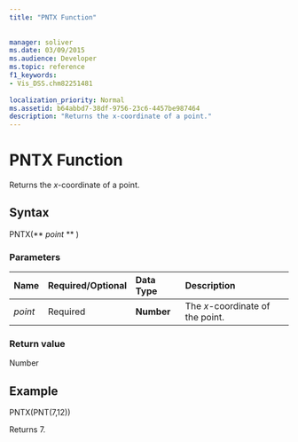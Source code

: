```yaml
---
title: "PNTX Function"
 
 
manager: soliver
ms.date: 03/09/2015
ms.audience: Developer
ms.topic: reference
f1_keywords:
- Vis_DSS.chm82251481
 
localization_priority: Normal
ms.assetid: b64abbd7-38df-9756-23c6-4457be987464
description: "Returns the x-coordinate of a point."
---
```


# PNTX Function

Returns the  _x_-coordinate of a point.
  
## Syntax

PNTX(** *point* ** ) 
  
### Parameters

|**Name**|**Required/Optional**|**Data Type**|**Description**|
|:-----|:-----|:-----|:-----|
| _point_ <br/> |Required  <br/> |**Number** <br/> |The  _x_-coordinate of the point.  <br/> |
   
### Return value

Number
  
## Example

PNTX(PNT(7,12)) 
  
Returns 7. 
  


